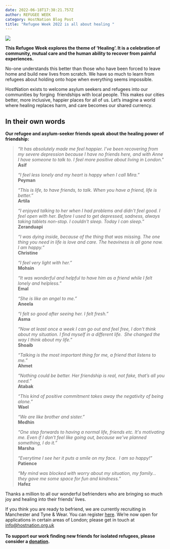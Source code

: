 ```yaml
---
date: 2022-06-18T17:38:21.757Z
author: REFUGEE WEEK
category: HostNation Blog Post
title: "Refugee Week 2022 is all about healing "
---
```

![](/assets/refugee-week-header-300dpi.jpg)

**This Refugee Week explores the theme of ‘Healing’. It is a celebration of community, mutual care and the human ability to recover from painful experiences.**

No-one understands this better than those who have been forced to leave home and build new lives from scratch. We have so much to learn from refugees about holding onto hope when everything seems impossible.

HostNation exists to welcome asylum seekers and refugees into our communities by forging  friendships with local people. This makes our cities better, more inclusive, happier places for all of us. Let’s imagine a world where healing replaces harm, and care becomes our shared currency.

<!-- end -->

## In their own words

**Our refugee and asylum-seeker friends speak about the healing power of friendship:**

> *“It has absolutely made me feel happier. I’ve been recovering from my severe depression because I have no friends here, and with Anne I have someone to talk to. I feel more positive about living in London."* \
> **Asif**
>
> *“I feel less lonely and my heart is happy when I call Mira.”* \
> **Peyman**
>
> *“This is life, to have friends, to talk. When you have a friend, life is better.”* \
> **Artila**
>
> *“I enjoyed talking to her when I had problems and didn't feel good. I feel open with her. Before I used to get depressed, sadness, always taking tablets non-stop. I couldn't sleep. Today I can sleep.”* \
> **Zeranduapi**
>
> *“I was dying inside, because of the thing that was missing. The one thing you need in life is love and care. The heaviness is all gone now. I am happy.”* \
> **Christine**  
>
> *“I feel very light with her.”* \
> **Mohsin**
>
> *“It was wonderful and helpful to have him as a friend while I felt lonely and helpless.”* \
> **Emal**
>
> *“She is like an angel to me.”* \
> **Aneela**
>
> *“I felt so good after seeing her. I felt fresh.”* \
> **Asma**
>
> *“Now at least once a week I can go out and feel free, I don't think about my situation. I find myself in a different life.  She changed the way I think about my life.”* \
> **Shoaib**
>
> *“Talking is the most important thing for me, a friend that listens to me.”* \
> **Ahmet**
>
> *“Nothing could be better. Her friendship is real, not fake, that’s all you need.”* \
> **Atabak** 
>
> *“This kind of positive commitment takes away the negativity of being alone.”* \
> **Wael**
>
> *“We are like brother and sister.”* \
> **Medhin**
>
> *“One step forwards to having a normal life, friends etc. It's motivating me. Even if I don't feel like going out, because we've planned something, I do it.”* \
> **Marsha**
>
> *“Everytime I see her it puts a smile on my face.  I am so happy!”* \
> **Patience**
>
> *“My mind was blocked with worry about my situation, my family… they gave me some space for fun and kindness.”* \
> **Hafez**

Thanks a million to all our wonderful befrienders who are bringing so much joy and healing into their friends’ lives. 

If you think you are ready to befriend, we are currently recruiting in Manchester and Tyne & Wear. You can register [here](https://www.hostnation.org.uk/befriend). We’re now open for applications in certain areas of London; please get in touch at info@hostnation.org.uk\
**\
To support our work finding new friends for isolated refugees, please consider a [donation](https://www.totalgiving.co.uk/donate/hostnation).**